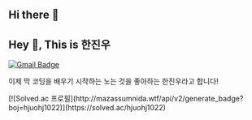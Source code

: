 ## Hi there 👋
## Hey 👋, This is 한진우
[![Gmail Badge](https://img.shields.io/badge/-hjuohj@gmail.com-c14438?style=flat&logo=Gmail&logoColor=white&link=mailto:hjuohj@gmail.com)](mailto:hjuohj@gmail.com) 
<p align='left'>이제 막 코딩을 배우기 시작하는 노는 것을 좋아하는 한진우라고 합니다!</p>
[![Solved.ac
프로필](http://mazassumnida.wtf/api/v2/generate_badge?boj=hjuohj1022)](https://solved.ac/hjuohj1022)

<!--
**hjuohj1022/hjuohj1022** is a ✨ _special_ ✨ repository because its `README.md` (this file) appears on your GitHub profile.

Here are some ideas to get you started:

- 🔭 I’m currently working on ...
- 🌱 I’m currently learning ...
- 👯 I’m looking to collaborate on ...
- 🤔 I’m looking for help with ...
- 💬 Ask me about ...
- 📫 How to reach me: ...
- 😄 Pronouns: ...
- ⚡ Fun fact: ...
-->
